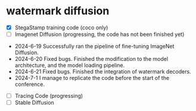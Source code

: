 # watermark diffusion
- [x] StegaStamp training code (coco only)
- [ ] Imagenet Diffusion (progressing, the code has not been finished yet)
* 2024-6-19 Successfully ran the pipeline of fine-tuning ImageNet Diffusion.
* 2024-6-20 Fixed bugs. Finished the modification to the model architecture, and the model loading pipeline.
* 2024-6-21 Fixed bugs. Finished the integration of watermark decoders.
* 2024-7-1 I manage to replicate the code before the start of the conference.
- [ ] Tracing Code (progressing)
- [ ] Stable Diffusion
